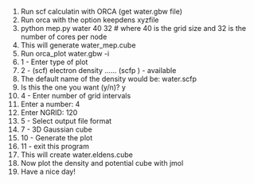 1. Run scf calculatin with ORCA (get water.gbw file)
2. Run orca with the option keepdens xyzfile
3. python mep.py water 40 32  # where 40 is the grid size and 32 is the number of cores per node
4. This will generate water_mep.cube
5. Run orca_plot water.gbw -i
6. 1 - Enter type of plot
7. 2 -   (scf) electron density      ......  (scfp  )  - available
8. The default name of the density would be: water.scfp
9. Is this the one you want (y/n)? y
10. 4 - Enter number of grid intervals
11. Enter a number: 4
12. Enter NGRID: 120
13. 5 - Select output file format
14. 7 -  3D   Gaussian cube
15. 10 - Generate the plot
16. 11 - exit this program
17. This will create water.eldens.cube
18. Now plot the density and potential cube with jmol
19. Have a nice day!  
